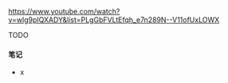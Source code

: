 https://www.youtube.com/watch?v=wlg9pIQXADY&list=PLgGbFVLtEfqh_e7n289N--V11ofUxLOWX

TODO

#### 笔记
- x